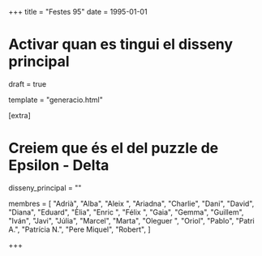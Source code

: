 +++
title = "Festes 95"
date = 1995-01-01

# Activar quan es tingui el disseny principal
draft = true

template = "generacio.html"

[extra]
# Creiem que és el del puzzle de Epsilon - Delta
disseny_principal = ""

membres = [
    "Adrià",
    "Alba",
    "Aleix ",
    "Ariadna",
    "Charlie",
    "Dani",
    "David",
    "Diana",
    "Eduard",
    "Èlia",
    "Enric ",
    "Félix ",
    "Gaia",
    "Gemma",
    "Guillem",
    "Iván",
    "Javi",
    "Júlia",
    "Marcel",
    "Marta",
    "Oleguer ",
    "Oriol",
    "Pablo",
    "Patri A.",
    "Patrícia N.",
    "Pere Miquel",
    "Robert",
]

+++
